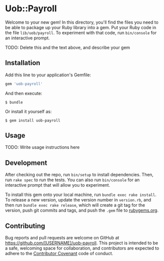 # Uob::Payroll

Welcome to your new gem! In this directory, you'll find the files you need to be able to package up your Ruby library into a gem. Put your Ruby code in the file `lib/uob/payroll`. To experiment with that code, run `bin/console` for an interactive prompt.

TODO: Delete this and the text above, and describe your gem

## Installation

Add this line to your application's Gemfile:

```ruby
gem 'uob-payroll'
```

And then execute:

    $ bundle

Or install it yourself as:

    $ gem install uob-payroll

## Usage

TODO: Write usage instructions here

## Development

After checking out the repo, run `bin/setup` to install dependencies. Then, run `rake spec` to run the tests. You can also run `bin/console` for an interactive prompt that will allow you to experiment.

To install this gem onto your local machine, run `bundle exec rake install`. To release a new version, update the version number in `version.rb`, and then run `bundle exec rake release`, which will create a git tag for the version, push git commits and tags, and push the `.gem` file to [rubygems.org](https://rubygems.org).

## Contributing

Bug reports and pull requests are welcome on GitHub at https://github.com/[USERNAME]/uob-payroll. This project is intended to be a safe, welcoming space for collaboration, and contributors are expected to adhere to the [Contributor Covenant](http://contributor-covenant.org) code of conduct.


